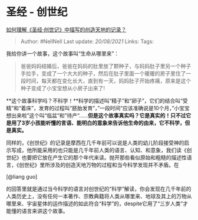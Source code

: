 # 圣经 - 创世纪
[如何理解《圣经·创世记》中描写的创造天地的记录？](https://www.zhihu.com/question/20631058/answer/392718831)

> Author: #NellNell
Last update: *20/08/2021*
Links:
Tags:

我给你讲一个故事，这个故事叫“生命从哪里来”：

> 爸爸妈妈结婚后，爸爸在妈妈的肚里放了颗种子，与妈妈肚子里另一个种子手拉手，变成了一个大大的种子，然后在肚子里面一个暖暖的房子里住了一段时间，每天都在变化长大，直到有一天，妈妈肚子开始疼痛，原来是这个种子变成了小宝宝想从小房子出来了!

**这个故事科学吗？不科学！**科学的描述叫“精子”和“卵子”，它们的结合叫“受精”和“着床”，发育的过程叫“胚胎发育”，”一段时间“应该准确说是10个月，”小宝宝想出来啦”这个叫“临盆“和”待产“……**但是这个故事真实吗？它是真实的！只不过它是用了3岁小孩能听懂的言语、能明白的意象来告诉他生命的由来，它不科学，但是真实。**

同样的，《创世纪》的记录是摩西在几千年前可以说是人类的幼儿阶段接受神的启示写成，他所能采用的也只能是几千年前人类的语言、认知、和意象，我们读《创世纪》也要把它放在产生它的那个年代来读。抛开那些看似原始和粗糙的描述性语言，《创世纪》里所涉及的创造天地万物的过程和当今科学发现并不矛盾。在

[@liang guo]

的回答里就是通过当今科学的语言对创世纪的“科学”解读，你会发现在几千年前的人类历史上，没有任何一本著作、宗教典籍将人类从哪里来、地球及其上的万物从哪里来、宇宙星体的运作描述的如此符合“科学”的，despite它用了“三岁人类”才能懂的语言来讲这个故事。
